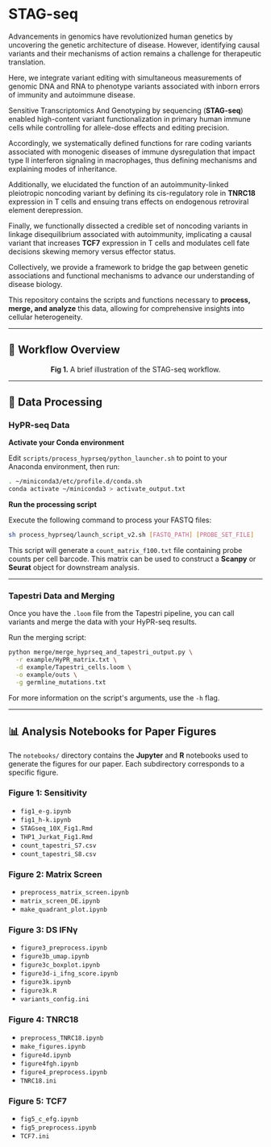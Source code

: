 # STAG-seq

Advancements in genomics have revolutionized human genetics by uncovering the genetic architecture of disease. However, identifying causal variants and their mechanisms of action remains a challenge for therapeutic translation.

Here, we integrate variant editing with simultaneous measurements of genomic DNA and RNA to phenotype variants associated with inborn errors of immunity and autoimmune disease.

Sensitive Transcriptomics And Genotyping by sequencing (**STAG-seq**) enabled high-content variant functionalization in primary human immune cells while controlling for allele-dose effects and editing precision.

Accordingly, we systematically defined functions for rare coding variants associated with monogenic diseases of immune dysregulation that impact type II interferon signaling in macrophages, thus defining mechanisms and explaining modes of inheritance.

Additionally, we elucidated the function of an autoimmunity-linked pleiotropic noncoding variant by defining its cis-regulatory role in **TNRC18** expression in T cells and ensuing trans effects on endogenous retroviral element derepression.

Finally, we functionally dissected a credible set of noncoding variants in linkage disequilibrium associated with autoimmunity, implicating a causal variant that increases **TCF7** expression in T cells and modulates cell fate decisions skewing memory versus effector status.

Collectively, we provide a framework to bridge the gap between genetic associations and functional mechanisms to advance our understanding of disease biology.

This repository contains the scripts and functions necessary to **process, merge, and analyze** this data, allowing for comprehensive insights into cellular heterogeneity.

---

## 🧬 Workflow Overview

<p align="center"><b>Fig 1.</b> A brief illustration of the STAG-seq workflow.</p>

---

## 🧬 Data Processing

### HyPR-seq Data

**Activate your Conda environment**

Edit `scripts/process_hyprseq/python_launcher.sh` to point to your Anaconda environment, then run:

```bash
. ~/miniconda3/etc/profile.d/conda.sh
conda activate ~/miniconda3 > activate_output.txt
```

**Run the processing script**

Execute the following command to process your FASTQ files:

```bash
sh process_hyprseq/launch_script_v2.sh [FASTQ_PATH] [PROBE_SET_FILE]
```

This script will generate a `count_matrix_f100.txt` file containing probe counts per cell barcode.
This matrix can be used to construct a **Scanpy** or **Seurat** object for downstream analysis.

---

### Tapestri Data and Merging

Once you have the `.loom` file from the Tapestri pipeline, you can call variants and merge the data with your HyPR-seq results.

Run the merging script:

```bash
python merge/merge_hyprseq_and_tapestri_output.py \
  -r example/HyPR_matrix.txt \
  -d example/Tapestri_cells.loom \
  -o example/outs \
  -g germline_mutations.txt
```

For more information on the script's arguments, use the `-h` flag.

---

## 📊 Analysis Notebooks for Paper Figures

The `notebooks/` directory contains the **Jupyter** and **R** notebooks used to generate the figures for our paper. Each subdirectory corresponds to a specific figure.

### Figure 1: Sensitivity

* `fig1_e-g.ipynb`
* `fig1_h-k.ipynb`
* `STAGseq_10X_Fig1.Rmd`
* `THP1_Jurkat_Fig1.Rmd`
* `count_tapestri_S7.csv`
* `count_tapestri_S8.csv`


### Figure 2: Matrix Screen

* `preprocess_matrix_screen.ipynb`
* `matrix_screen_DE.ipynb`
* `make_quadrant_plot.ipynb`

### Figure 3: DS IFNγ

* `figure3_preprocess.ipynb`
* `figure3b_umap.ipynb`
* `figure3c_boxplot.ipynb`
* `figure3d-i_ifng_score.ipynb`
* `figure3k.ipynb`
* `figure3k.R`
* `variants_config.ini`

### Figure 4: TNRC18

* `preprocess_TNRC18.ipynb`
* `make_figures.ipynb`
* `figure4d.ipynb`
* `figure4fgh.ipynb`
* `figure4_preprocess.ipynb`
* `TNRC18.ini`

### Figure 5: TCF7

* `fig5_c_efg.ipynb`
* `fig5_preprocess.ipynb`
* `TCF7.ini`

